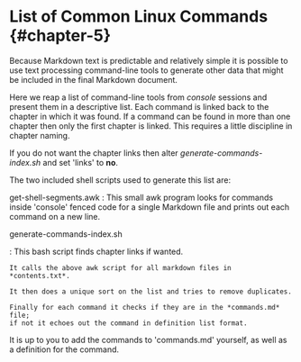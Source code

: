 <!-- -->
# List of Common Linux Commands {#chapter-5}

Because Markdown text is predictable and relatively simple it is possible
to use text processing command-line tools to generate other data that might
be included in the final Markdown document.

Here we reap a list of command-line tools from *console* sessions and present
them in a descriptive list.  Each command is linked back to the chapter in
which it was found.  If a command can be found in more than one chapter then
only the first chapter is linked.  This requires a little discipline in
chapter naming.

If you do not want the chapter links then alter *generate-commands-index.sh*
and set 'links' to **no**.

The two included shell scripts used to generate this list are:

get-shell-segments.awk
:   This small awk program looks for commands inside 'console' fenced code
    for a single Markdown file and prints out each command on a new line.
    
generate-commands-index.sh

:   This bash script finds chapter links if wanted.

    It calls the above awk script for all markdown files in *contents.txt*.

    It then does a unique sort on the list and tries to remove duplicates.

    Finally for each command it checks if they are in the *commands.md* file;
    if not it echoes out the command in definition list format.

It is up to you to add the commands to 'commands.md' yourself, as well as 
a definition for the command.

